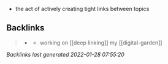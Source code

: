 - the act of actively creating tight links between topics

## Backlinks

> - [](2021-05-17.md)
>   - working on [[deep linking]] my [[digital-garden]]

_Backlinks last generated 2022-01-28 07:55:20_
